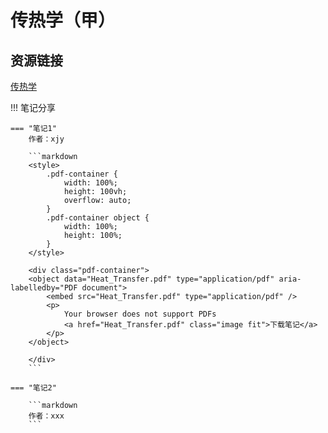 # 传热学（甲）

## 资源链接 
[传热学](https://pan.baidu.com/s/1iUFanUCHCWmHnJwFms0Juw?pwd=awtt)

!!! 笔记分享

    === "笔记1"
        作者：xjy

        ```markdown
        <style>
            .pdf-container {
                width: 100%;
                height: 100vh;
                overflow: auto;
            }
            .pdf-container object {
                width: 100%;
                height: 100%;
            }
        </style>

        <div class="pdf-container">
        <object data="Heat_Transfer.pdf" type="application/pdf" aria-labelledby="PDF document">
            <embed src="Heat_Transfer.pdf" type="application/pdf" />
            <p>
                Your browser does not support PDFs
                <a href="Heat_Transfer.pdf" class="image fit">下载笔记</a>
            </p>
        </object>

        </div>
        ```

    === "笔记2"

        ```markdown
        作者：xxx   
        ```
